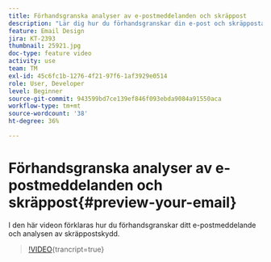 ```yaml
---
title: Förhandsgranska analyser av e-postmeddelanden och skräppost
description: "Lär dig hur du förhandsgranskar din e-post och skräppostanalysen."
feature: Email Design
jira: KT-2393
thumbnail: 25921.jpg
doc-type: feature video
activity: use
team: TM
exl-id: 45c6fc1b-1276-4f21-97f6-1af3929e0514
role: User, Developer
level: Beginner
source-git-commit: 943599bd7ce139ef846f093ebda9084a91550aca
workflow-type: tm+mt
source-wordcount: '38'
ht-degree: 36%

---
```


# Förhandsgranska analyser av e-postmeddelanden och skräppost{#preview-your-email}

I den här videon förklaras hur du förhandsgranskar ditt e-postmeddelande och analysen av skräppostskydd.

>[!VIDEO](https://video.tv.adobe.com/v/25921?learn=on){trancript=true}
